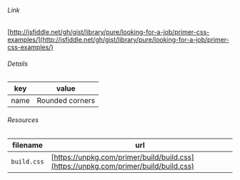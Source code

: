 <!--
https://pypi.org/project/jsfiddle-readme/
-->


###### Link
[http://jsfiddle.net/gh/gist/library/pure/looking-for-a-job/primer-css-examples/](http://jsfiddle.net/gh/gist/library/pure/looking-for-a-job/primer-css-examples/)

###### Details
key|value
-|-
name|Rounded corners

###### Resources
filename|url
-|-
`build.css`|[https://unpkg.com/primer/build/build.css](https://unpkg.com/primer/build/build.css)